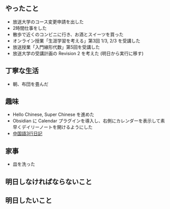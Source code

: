 ## やったこと
- 放送大学のコース変更申請を出した
- 2時間仕事をした
- 散歩で近くのコンビニに行き、お酒とスイーツを買った
- オンライン授業「生涯学習を考える」第3回 1/3, 2/3 を受講した
- 放送授業「入門線形代数」第5回を受講した
- 放送大学の受講計画の Revision 2 を考えた (明日から実行に移す)
## 丁寧な生活
- 朝、布団を畳んだ
## 趣味
- Hello Chinese, Super Chinese を進めた
- Obsidian に Calendar プラグインを導入し、右側にカレンダーを表示して素早くデイリーノートを開けるようにした
- [中国語3行日記](https://x.com/0918nobita/status/1715386320389050799?s=20)
## 家事
- 皿を洗った
## 明日しなければならないこと
## 明日したいこと
